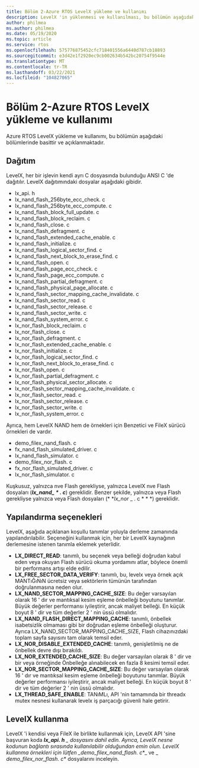 ```yaml
---
title: Bölüm 2-Azure RTOS LevelX yükleme ve kullanımı
description: LevelX 'in yüklenmesi ve kullanılması, bu bölümün aşağıdaki bölümlerinde anlaşılır ve açıklanacaktır.
author: philmea
ms.author: philmea
ms.date: 05/19/2020
ms.topic: article
ms.service: rtos
ms.openlocfilehash: 575776875452cfc718401556a6440d787cb18893
ms.sourcegitcommit: e3d42e1f2920ec9cb002634b542bc20754f9544e
ms.translationtype: MT
ms.contentlocale: tr-TR
ms.lasthandoff: 03/22/2021
ms.locfileid: "104827065"
---
```

# <a name="chapter-2---installation-and-use-of-azure-rtos-levelx"></a>Bölüm 2-Azure RTOS LevelX yükleme ve kullanımı

Azure RTOS LevelX yükleme ve kullanımı, bu bölümün aşağıdaki bölümlerinde basittir ve açıklanmaktadır.

## <a name="distribution"></a>Dağıtım

LevelX, her bir işlevin kendi ayrı C dosyasında bulunduğu ANSI C 'de dağıtılır. LevelX dağıtımındaki dosyalar aşağıdaki gibidir.
- lx_api. h
- lx_nand_flash_256byte_ecc_check. c
- lx_nand_flash_256byte_ecc_compute. c
- lx_nand_flash_block_full_update. c
- lx_nand_flash_block_reclaim. c
- lx_nand_flash_close. c
- lx_nand_flash_defragment. c  
- lx_nand_flash_extended_cache_enable. c
- lx_nand_flash_initialize. c
- lx_nand_flash_logical_sector_find. c
- lx_nand_flash_next_block_to_erase_find. c
- lx_nand_flash_open. c
- lx_nand_flash_page_ecc_check. c
- lx_nand_flash_page_ecc_compute. c  
- lx_nand_flash_partial_defragment. c
- lx_nand_flash_physical_page_allocate. c
- lx_nand_flash_sector_mapping_cache_invalidate. c
- lx_nand_flash_sector_read. c
- lx_nand_flash_sector_release. c
- lx_nand_flash_sector_write. c
- lx_nand_flash_system_error. c
- lx_nor_flash_block_reclaim. c
- lx_nor_flash_close. c
- lx_nor_flash_defragment. c  
- lx_nor_flash_extended_cache_enable. c
- lx_nor_flash_initialize. c
- lx_nor_flash_logical_sector_find. c
- lx_nor_flash_next_block_to_erase_find. c
- lx_nor_flash_open. c
- lx_nor_flash_partial_defragment. c
- lx_nor_flash_physical_sector_allocate. c
- lx_nor_flash_sector_mapping_cache_invalidate. c
- lx_nor_flash_sector_read. c
- lx_nor_flash_sector_release. c
- lx_nor_flash_sector_write. c
- lx_nor_flash_system_error. c

Ayrıca, hem LevelX NAND hem de örnekleri için Benzetici ve FileX sürücü örnekleri de vardır.

- demo_filex_nand_flash. c  
- fx_nand_flash_simulated_driver. c
- lx_nand_flash_simulator. c
- demo_filex_nor_flash. c  
- fx_nor_flash_simulated_driver. c
- lx_nor_flash_simulator. c

Kuşkusuz, yalnızca nve Flash gerekliyse, yalnızca LevelX nve Flash dosyaları (***lx_nand_ \* . c***) gereklidir. Benzer şekilde, yalnızca veya Flash gerekliyse yalnızca veya Flash dosyaları (* *_lx_nor_ \_ . c * * *) gereklidir.

## <a name="configuration-options"></a>Yapılandırma seçenekleri

LevelX, aşağıda açıklanan koşullu tanımlar yoluyla derleme zamanında yapılandırılabilir. Seçeneğini kullanmak için, her bir LevelX kaynağının derlemesine istenen tanımla eklemek yeterlidir.

- **LX_DIRECT_READ**: tanımlı, bu seçenek veya belleği doğrudan kabul eden veya okuyan Flash sürücü okuma yordamını atlar, böylece önemli bir performans artışı elde edilir.
- **LX_FREE_SECTOR_DATA_VERIFY**: tanımlı, bu, levelx veya örnek açık MANTıĞıNıN ücretsiz veya sektörlerin tümünün tarafından doğrulanmasına neden olur.
- **LX_NAND_SECTOR_MAPPING_CACHE_SIZE**: Bu değer varsayılan olarak 16 ' dır ve mantıksal kesim eşleme önbelleği boyutunu tanımlar. Büyük değerler performansı iyileştirir, ancak maliyet belleği. En küçük boyut 8 ' dir ve tüm değerler 2 ' nin üssü olmalıdır.
- **LX_NAND_FLASH_DIRECT_MAPPING_CACHE**: tanımlı, önbellek isabetsizlik olmaması gibi bir doğrudan eşleme önbelleği oluşturur. Ayrıca LX_NAND_SECTOR_MAPPING_CACHE_SIZE, Flash cihazınızdaki toplam sayfa sayısını tam olarak temsil eder.
- **LX_NOR_DISABLE_EXTENDED_CACHE**: tanımlı, genişletilmiş ne de önbellek devre dışı bırakıldı.
- **LX_NOR_EXTENDED_CACHE_SIZE**: Bu değer varsayılan olarak 8 ' dir ve bir veya örneğinde Önbelleğe alınabilecek en fazla 8 kesimi temsil eder.
- **LX_NOR_SECTOR_MAPPING_CACHE_SIZE**: Bu değer varsayılan olarak 16 ' dır ve mantıksal kesim eşleme önbelleği boyutunu tanımlar. Büyük değerler performansı iyileştirir, ancak maliyet belleği. En küçük boyut 8 ' dir ve tüm değerler 2 ' nin üssü olmalıdır.
- **LX_THREAD_SAFE_ENABLE**: TANıMLı, API 'nin tamamında bir threadx mutex nesnesi kullanarak levelx iş parçacığı güvenli hale getirir.

## <a name="using-levelx"></a>LevelX kullanma

LevelX 'i kendisi veya FileX ile birlikte kullanmak için, LevelX API 'sine başvuran koda ***lx_api. h** _ dosyasını dahil edin. Ayrıca, LevelX nesne kodunun bağlantı sırasında kullanılabilir olduğundan emin olun. LevelX kullanma örnekleri için lütfen _*_demo_filex_nand_flash. c_*_ ve _ *_demo_filex_nor_flash. c_** dosyalarını inceleyin.
